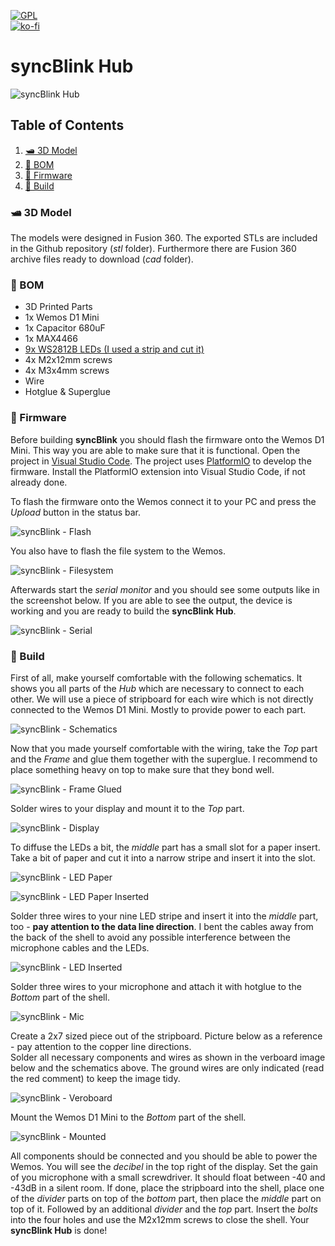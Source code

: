 [![GPL](https://img.shields.io/github/license/syncBlink/syncBlink)](https://github.com/geaz/syncBlink/blob/main/LICENSE)   
[![ko-fi](https://www.ko-fi.com/img/githubbutton_sm.svg)](https://ko-fi.com/A0A01MQZP)

# syncBlink Hub

![syncBlink Hub](img/hub/cover.jpg)

## Table of Contents
1. [🛥️ 3D Model](#-3d-model)
2. [📄 BOM](#-bom)  
3. [🚀 Firmware](#-firmware)  
4. [👷 Build](#-build)

### 🛥️ 3D Model
The models were designed in Fusion 360. The exported STLs are included in the Github repository (*stl* folder). Furthermore there are Fusion 360 archive files ready to download (*cad* folder).

### 📄 BOM

- 3D Printed Parts
- 1x Wemos D1 Mini
- 1x Capacitor 680uF
- 1x MAX4466
- [9x WS2812B LEDs (I used a strip and cut it)](https://www.amazon.de/dp/B01CDTED80)
- 4x M2x12mm screws
- 4x M3x4mm screws
- Wire
- Hotglue & Superglue

### 🚀 Firmware

Before building **syncBlink** you should flash the firmware onto the Wemos D1 Mini. This way you are able to make sure that it is functional. Open the project in [Visual Studio Code](https://code.visualstudio.com/). The project uses [PlatformIO](https://platformio.org/platformio-ide) to develop the firmware. Install the PlatformIO extension into Visual Studio Code, if not already done. 

To flash the firmware onto the Wemos connect it to your PC and press the *Upload* button in the status bar.

![syncBlink - Flash](img/flash.png)

You also have to flash the file system to the Wemos.

![syncBlink - Filesystem](img/fsupload.png)

Afterwards start the *serial monitor* and you should see some outputs like in the screenshot below. If you are able to see the output, the device is working and you are ready to build the **syncBlink Hub**.

![syncBlink - Serial](img/serial.png)

### 👷 Build

First of all, make yourself comfortable with the following schematics. It shows you all parts of the *Hub* which are necessary to connect to each other. We will use a piece of stripboard for each wire which is not directly connected to the Wemos D1 Mini. Mostly to provide power to each part.

![syncBlink - Schematics](img/hub/syncBlink-circuit.png)

Now that you made yourself comfortable with the wiring, take the *Top* part and the *Frame* and glue them together with the superglue. I recommend to place something heavy on top to make sure that they bond well.

![syncBlink - Frame Glued](img/hub/frame-glued.jpg)

Solder wires to your display and mount it to the *Top* part.

![syncBlink - Display](img/hub/display.jpg)

To diffuse the LEDs a bit, the *middle* part has a small slot for a paper insert. Take a bit of paper and cut it into a narrow stripe and insert it into the slot.

![syncBlink - LED Paper](img/hub/led-paper.jpg)

![syncBlink - LED Paper Inserted](img/hub/led-paper-insert.jpg)

Solder three wires to your nine LED stripe and insert it into the *middle* part, too - **pay attention to the data line direction**. I bent the cables away from the back of the shell to avoid any possible interference between the microphone cables and the LEDs.

![syncBlink - LED Inserted](img/hub/led-insert.jpg)

Solder three wires to your microphone and attach it with hotglue to the *Bottom* part of the shell.

![syncBlink - Mic](img/hub/mic.jpg)

Create a 2x7 sized piece out of the stripboard. Picture below as a reference - pay attention to the copper line directions.  
Solder all necessary components and wires as shown in the verboard image below and the schematics above. The ground wires are only indicated (read the red comment) to keep the image tidy.

![syncBlink - Veroboard](img/hub/syncBlink-Veroboard.png)

Mount the Wemos D1 Mini to the *Bottom* part of the shell.

![syncBlink - Mounted](img/hub/mounted.jpg)

All components should be connected and you should be able to power the Wemos. You will see the *decibel* in the top right of the display. Set the gain of you microphone with a small screwdriver. It should float between -40 and -43dB in a silent room. If done, place the stripboard into the shell, place one of the *divider* parts on top of the *bottom* part, then place the *middle* part on top of it. Followed by an additional *divider* and the *top* part.
Insert the *bolts* into the four holes and use the M2x12mm screws to close the shell. Your **syncBlink Hub** is done!